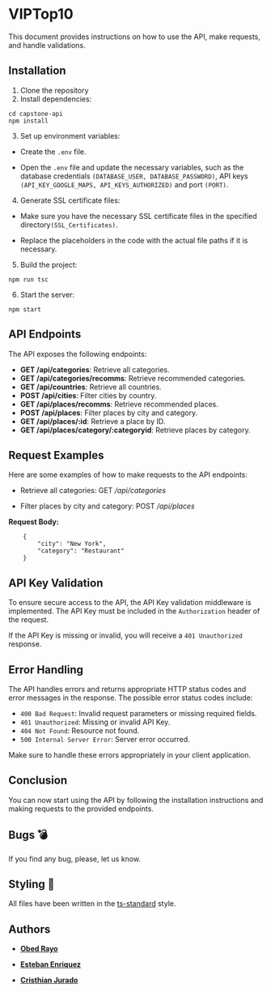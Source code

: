 # VIPTop10

This document provides instructions on how to use the API, make requests, and handle validations.

## Installation

1. Clone the repository
2. Install dependencies:

```
cd capstone-api
npm install
```


3. Set up environment variables:

- Create the `.env` file.

- Open the `.env` file and update the necessary variables, such as the database credentials `(DATABASE_USER, DATABASE_PASSWORD)`, API keys `(API_KEY_GOOGLE_MAPS, API_KEYS_AUTHORIZED)` and port `(PORT)`.

4. Generate SSL certificate files:

- Make sure you have the necessary SSL certificate files in the specified directory`(SSL_Certificates)`.

- Replace the placeholders in the code with the actual file paths if it is necessary.

5. Build the project:

```
npm run tsc
```

6. Start the server:

```
npm start
```

## API Endpoints

The API exposes the following endpoints:

- **GET /api/categories**: Retrieve all categories.
- **GET /api/categories/recomms**: Retrieve recommended categories.
- **GET /api/countries**: Retrieve all countries.
- **POST /api/cities**: Filter cities by country.
- **GET /api/places/recomms**: Retrieve recommended places.
- **POST /api/places**: Filter places by city and category.
- **GET /api/places/:id**: Retrieve a place by ID.
- **GET /api/places/category/:categoryid**: Retrieve places by category.

## Request Examples

Here are some examples of how to make requests to the API endpoints:

- Retrieve all categories:
GET */api/categories*

- Filter places by city and category:
POST */api/places*

**Request Body:**
```
    {
        "city": "New York",
        "category": "Restaurant"
    }
```

## API Key Validation

To ensure secure access to the API, the API Key validation middleware is implemented. The API Key must be included in the `Authorization` header of the request.

If the API Key is missing or invalid, you will receive a `401 Unauthorized` response.

## Error Handling

The API handles errors and returns appropriate HTTP status codes and error messages in the response. The possible error status codes include:

- `400 Bad Request`: Invalid request parameters or missing required fields.
- `401 Unauthorized`: Missing or invalid API Key.
- `404 Not Found`: Resource not found.
- `500 Internal Server Error`: Server error occurred.

Make sure to handle these errors appropriately in your client application.

## Conclusion

You can now start using the API by following the installation instructions and making requests to the provided endpoints.

## Bugs :bomb:
If you find any bug, please, let us know.

## Styling :page_with_curl:
All files have been written in the [ts-standard](https://github.com/standard/ts-standard) style.

## Authors

* <a href="https://github.com/ObedRav" rel="nofollow"> **Obed Rayo** </a>

* <a href="https://github.com/esteban-94" rel="nofollow"> **Esteban Enriquez** </a>

* <a href="https://github.com/Chrs-creyk" rel="nofollow"> **Cristhian Jurado**  </a>
